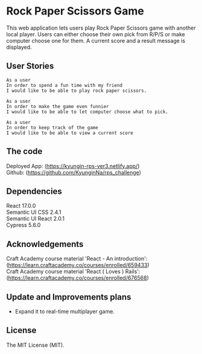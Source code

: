 # Rock Paper Scissors Game

This web application lets users play Rock Paper Scissors game with another local player. Users can either choose their own pick from R/P/S or make computer choose one for them. A current score and a result message is displayed.

## User Stories

```
As a user
In order to spend a fun time with my friend
I would like to be able to play rock paper scissors.
```

```
As a user
In order to make the game even funnier
I would like to be able to let computer choose what to pick.
```

```
As a user
In order to keep track of the game
I would like to be able to view a current score
```

## The code

Deployed App: (https://kyungin-rps-ver3.netlify.app/)  
Github: (https://github.com/KyunginNa/rps_challenge)

## Dependencies

React 17.0.0  
Semantic UI CSS 2.4.1  
Semantic UI React 2.0.1  
Cypress 5.6.0

## Acknowledgements

Craft Academy course material 'React - An introduction': (https://learn.craftacademy.co/courses/enrolled/659433)  
Craft Academy course material 'React ( Loves ) Rails': (https://learn.craftacademy.co/courses/enrolled/676568)

## Update and Improvements plans

- Expand it to real-time multiplayer game.

## License

The MIT License (MIT).
